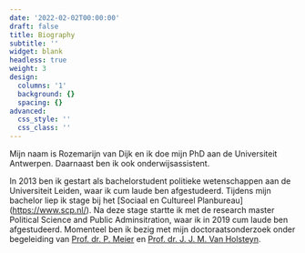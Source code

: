 ```yaml
---
date: '2022-02-02T00:00:00'
draft: false
title: Biography
subtitle: ''
widget: blank
headless: true
weight: 3
design:
  columns: '1'
  background: {}
  spacing: {}
advanced:
  css_style: ''
  css_class: ''
---
```


Mijn naam is Rozemarijn van Dijk en ik doe mijn PhD aan de Universiteit Antwerpen. Daarnaast ben ik ook onderwijsassistent. 

In 2013 ben ik gestart als bachelorstudent politieke wetenschappen aan de Universiteit Leiden, waar ik cum laude ben afgestudeerd. Tijdens mijn bachelor liep ik stage bij het [Sociaal en Cultureel Planbureau] (https://www.scp.nl/). Na deze stage startte ik met de research master Political Science and Public Adminsitration, waar ik in 2019 cum laude ben afgestudeerd. Momenteel ben ik bezig met mijn doctoraatsonderzoek onder begeleiding van [Prof. dr. P. Meier](https://www.uantwerpen.be/nl/personeel/petra-meier/) en [Prof. dr. J. J. M. Van Holsteyn](https://www.universiteitleiden.nl/medewerkers/joop-van-holsteijn#tab-1).
